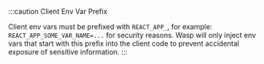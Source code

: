 :::caution Client Env Var Prefix

Client env vars must be prefixed with `REACT_APP_`, for example: `REACT_APP_SOME_VAR_NAME=...` for security reasons. Wasp will only inject env vars that start with this prefix into the client code to prevent accidental exposure of sensitive information.
:::
